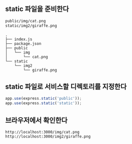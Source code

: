 
## static 파일을 준비한다
```bash
public/img/cat.png
static/img2/giraffe.png
```
```
.
├── index.js
├── package.json
├── public
│   └── img
│       └── cat.png
└── static
    └── img2
        └── giraffe.png
```

## static 파일로 서비스할 디렉토리를 지정한다
```javascript
app.use(express.static('public'));
app.use(express.static('static'));
```

## 브라우저에서 확인한다
```
http://localhost:3000/img/cat.png
http://localhost:3000/img2/giraffe.png
```
